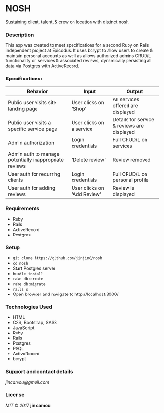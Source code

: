 # NOSH
Sustaining client, talent, & crew on location with distinct nosh.

### Description
This app was created to meet specifications for a second Ruby on Rails independent project at Epicodus. It uses bcrypt to allow users to create & maintain personal accounts as well as allows authorized admins CRUD/L functionality on services & associated reviews, dynamically persisting all data via Postgres with ActiveRecord.

### Specifications:

| Behavior | Input | Output |
|----------|-------|--------|
| Public user visits site landing page | User clicks on 'Shop' | All services offered are displayed |
| Public user visits a specific service page | User clicks on a service | Details for service & reviews are displayed |
| Admin authorization | Login credentials | Full CRUD/L on services |
| Admin auth to manage potentially inappropriate reviews | 'Delete review' | Review removed |
| User auth for recurring clients | Login credentials | Full CRUD/L on personal profile |
| User auth for adding reviews | User clicks on 'Add Review' | Review is displayed |


### Requirements
  * Ruby
  * Rails
  * ActiveRecord
  * Postgres

### Setup

  * `git clone https://github.com/jinjin8/nosh`
  * `cd nosh`
  * Start Postgres server
  * `bundle install`
  * `rake db:create`
  * `rake db:migrate`
  * `rails s`
  * Open browser and navigate to http://localhost:3000/

### Technologies Used
  * HTML
  * CSS, Bootstrap, SASS
  * JavaScript
  * Ruby
  * Rails
  * Postgres
  * PSQL
  * ActiveRecord
  * bcrypt

### Support and contact details
  _jincamou@gmail.com_

### License
  _MIT_ &copy; _2017_ **jin camou**
